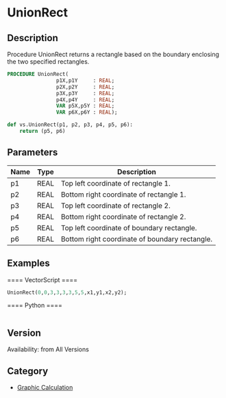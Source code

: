 # UnionRect

## Description
Procedure UnionRect returns a rectangle based on the boundary enclosing the two specified rectangles.

```pascal
PROCEDURE UnionRect(
				p1X,p1Y     : REAL;
				p2X,p2Y     : REAL;
				p3X,p3Y     : REAL;
				p4X,p4Y     : REAL;
				VAR p5X,p5Y : REAL;
				VAR p6X,p6Y : REAL);
```

```python
def vs.UnionRect(p1, p2, p3, p4, p5, p6):
    return (p5, p6)
```

## Parameters
|Name|Type|Description|
|---|---|---|
|p1|REAL|Top left coordinate of rectangle 1.|
|p2|REAL|Bottom right coordinate of rectangle 1.|
|p3|REAL|Top left coordinate of rectangle 2.|
|p4|REAL|Bottom right coordinate of rectangle 2.|
|p5|REAL|Top left coordinate of boundary rectangle.|
|p6|REAL|Bottom right coordinate of boundary rectangle.|

## Examples
==== VectorScript ====
```pascal
UnionRect(0,0,3,3,3,3,5,5,x1,y1,x2,y2);
```
==== Python ====
```python

```

## Version
Availability: from All Versions

## Category
* [Graphic Calculation](../Categories/Graphic%20Calculation.md)
